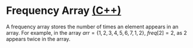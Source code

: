 # Frequency Array [(C++)](./freq-array.cpp)

A frequency array stores the number of times an element appears in an array. For example, in the array $arr = \{ 1, 2, 3, 4, 5, 6, 7, 1, 2 \}$, $freq[2] = 2$, as $2$ appears twice in the array.
